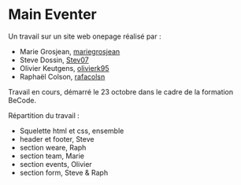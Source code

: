 # Main Eventer

Un travail sur un site web onepage réalisé par :

   - Marie Grosjean, [mariegrosjean](https://github.com/mariegrosjean)
   - Steve Dossin, [Stev07](https://github.com/Stev07)
   - Olivier Keutgens, [olivierk95](https://github.com/olivierk95)
   - Raphaël Colson, [rafacolsn](https://github.com/rafacolsn)

Travail en cours, démarré le 23 octobre dans le cadre de la formation BeCode.

Répartition du travail :

   - Squelette html et css, ensemble
   - header et footer, Steve
   - section weare, Raph
   - section team, Marie
   - section events, Olivier
   - section form, Steve & Raph
